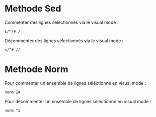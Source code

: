# Methode Sed

Commenter des lignes sélectionnés via le visual mode : 
```
s/^/# /
```

Décommenter des lignes sélectionnés via le visual mode : 
```
s/^# //
```

# Methode Norm 

Pour commenter un ensemble de lignes séléctionné en visual mode :

```
norm I#
```

Pour décommenter un ensemble de lignes séléctionné en visual mode :

```
norm ^x
```